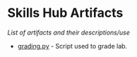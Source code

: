 # Skills Hub Artifacts
_List of artifacts and their descriptions/use_

 - [grading.py](./grading.py) - Script used to grade lab.